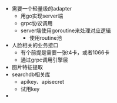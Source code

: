 - 需要一个轻量级的adapter
  - 用go实现server端
  - grpc协议调用
  - server端使用goroutine来处理对应逻辑
    - 使用routine池
- 人脸相关的业务接口
  - 有个前提是需要一张t4卡，或者1066卡
  - 通过grpc调用引擎层
- 图片特征提取
- searchdb相关库
  - apikey、apisecret
  - 试用key
- 